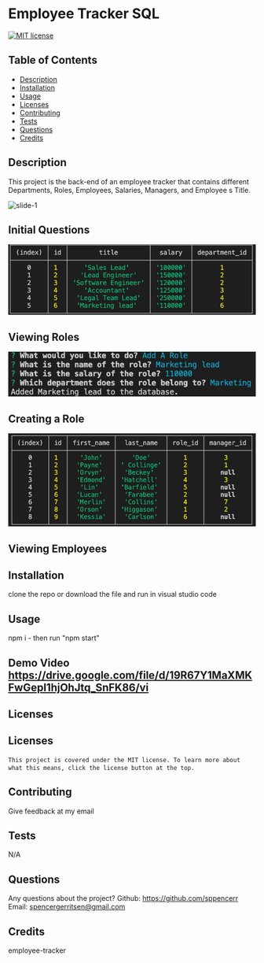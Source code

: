 # Employee Tracker SQL
  [![MIT license](https://img.shields.io/badge/License-MIT-yellow.svg)](https://lbesson.mit-license.org/)
  ## Table of Contents
  * [Description](#description)
  * [Installation](#installation)
  * [Usage](#usage)
  * [Licenses](#licenses)
  * [Contributing](#contributing)
  * [Tests](#tests)
  * [Questions](#questions)
  * [Credits](#credits)



  ## Description <a name="description"></a>
  This project is the back-end of an employee tracker that contains different Departments, Roles, Employees, Salaries, Managers, and Employee
  s Title. 

![slide-1](./assets/firstslide.png")
## Initial Questions
![slide-2](./assets/Screen%20Shot%202022-12-19%20at%2010.42.52%20PM.png)
## Viewing Roles
![slide-3](./assets/Screen%20Shot%202022-12-19%20at%2010.43.08%20PM.png)
## Creating a Role
![slide-4](./assets/Screen%20Shot%202022-12-19%20at%2010.46.57%20PM.png)
## Viewing Employees


## Installation <a name="installation"></a>
clone the repo or download the file and run in visual studio code
## Usage <a name="usage"></a>
npm i - then run "npm start"
## Demo Video https://drive.google.com/file/d/19R67Y1MaXMKFwGepI1hjOhJtq_SnFK86/vi

## Licenses <a name="licenses"></a>
  ## Licenses
    This project is covered under the MIT license. To learn more about what this means, click the license button at the top.
## Contributing <a name="contributing"></a>
Give feedback at my email
## Tests <a name="tests"></a>
N/A



## Questions <a name="questions"></a>
Any questions about the project?
Github: https://github.com/sppencerr
Email: spencergerritsen@gmail.com
## Credits <a name="credits"></a>
employee-tracker